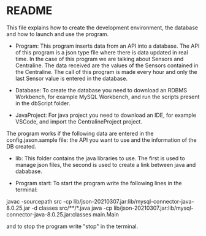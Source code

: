# README
This file explains how to create the development environment, the database and how to launch and use the program.

- Program: 
This program inserts data from an API into a database. The API of this program is a json type file where there is data updated in real time. In the case of this program we are talking about Sensors and Centraline. The data received are the values of the Sensors contained in the Centraline.
The call of this program is made every hour and only the last Sensor value is entered in the database.

- Database: 
To create the database you need to download an RDBMS Workbench, for example MySQL Workbench, and run the scripts present in the dbScript folder.

- JavaProject: 
For java project you need to download an IDE, for example VSCode, and import the CentralineProject project.

The program works if the following data are entered in the config.jason.sample file: the API you want to use and the information of the DB created.

- lib: 
This folder contains the java libraries to use. The first is used to manage json files, the second is used to create a link between java and dababase.

- Program start:
To start the program write the following lines in the terminal:

javac -sourcepath src -cp lib/json-20210307.jar:lib/mysql-connector-java-8.0.25.jar -d classes src/**/*.java
java -cp lib/json-20210307.jar:lib/mysql-connector-java-8.0.25.jar:classes main.Main

and to stop the program write "stop" in the terminal.
